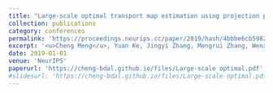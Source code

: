 ```yaml
---
title: "Large-scale optimal transport map estimation using projection pursuit"
collection: publications
category: conferences
permalink: 'https://proceedings.neurips.cc/paper/2019/hash/4bbbe6cb5982b9110413c40f3cce680b-Abstract.html'
excerpt: '<u>Cheng Meng</u>, Yuan Ke, Jingyi Zhang, Mengrui Zhang, Wenxuan Zhong, Ping Ma<sup>*</sup>'
date: 2019-01-01
venue: 'NeurIPS'
paperurl: 'https://cheng-bdal.github.io/files/Large-scale optimal.pdf'
#slidesurl: 'https://cheng-bdal.github.io/files/Large-scale optimal.pdf'
---
```

